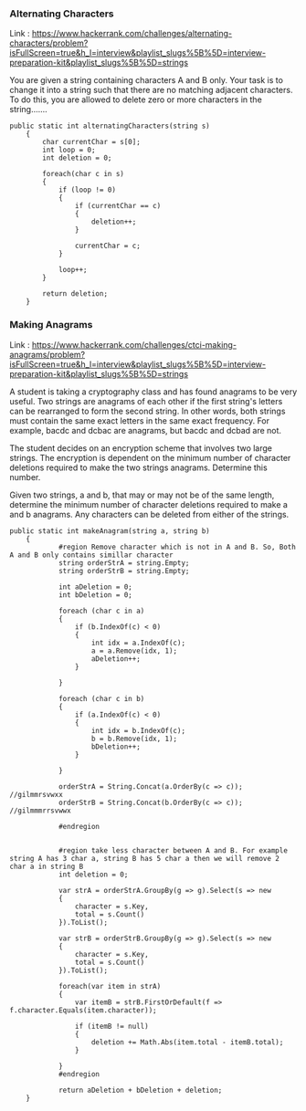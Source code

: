 ### Alternating Characters
Link : https://www.hackerrank.com/challenges/alternating-characters/problem?isFullScreen=true&h_l=interview&playlist_slugs%5B%5D=interview-preparation-kit&playlist_slugs%5B%5D=strings  

You are given a string containing characters A and B only. Your task is to change it into a string such that there are no matching adjacent characters. To do this, you are allowed to delete zero or more characters in the string.......
```
public static int alternatingCharacters(string s)
    {
        char currentChar = s[0];
        int loop = 0;
        int deletion = 0;
        
        foreach(char c in s)
        {
            if (loop != 0)
            {
                if (currentChar == c)
                {
                    deletion++;
                }
                
                currentChar = c;
            }
            
            loop++;
        }
        
        return deletion;
    }
```
### Making Anagrams
Link : https://www.hackerrank.com/challenges/ctci-making-anagrams/problem?isFullScreen=true&h_l=interview&playlist_slugs%5B%5D=interview-preparation-kit&playlist_slugs%5B%5D=strings

A student is taking a cryptography class and has found anagrams to be very useful. Two strings are anagrams of each other if the first string's letters can be rearranged to form the second string. In other words, both strings must contain the same exact letters in the same exact frequency. For example, bacdc and dcbac are anagrams, but bacdc and dcbad are not.

The student decides on an encryption scheme that involves two large strings. The encryption is dependent on the minimum number of character deletions required to make the two strings anagrams. Determine this number.

Given two strings, a and b, that may or may not be of the same length, determine the minimum number of character deletions required to make a and b anagrams. Any characters can be deleted from either of the strings.

```
public static int makeAnagram(string a, string b)
    {
            #region Remove character which is not in A and B. So, Both A and B only contains simillar character
            string orderStrA = string.Empty;
            string orderStrB = string.Empty;

            int aDeletion = 0;
            int bDeletion = 0;

            foreach (char c in a)
            {
                if (b.IndexOf(c) < 0)
                {
                    int idx = a.IndexOf(c);
                    a = a.Remove(idx, 1);
                    aDeletion++;
                }

            }

            foreach (char c in b)
            {
                if (a.IndexOf(c) < 0)
                {
                    int idx = b.IndexOf(c);
                    b = b.Remove(idx, 1);
                    bDeletion++;
                }

            }

            orderStrA = String.Concat(a.OrderBy(c => c)); //gilmmrsvwxx
            orderStrB = String.Concat(b.OrderBy(c => c)); //gilmmmrrsvwwx
            
            #endregion


            #region take less character between A and B. For example string A has 3 char a, string B has 5 char a then we will remove 2 char a in string B
            int deletion = 0;

            var strA = orderStrA.GroupBy(g => g).Select(s => new
            {
                character = s.Key,
                total = s.Count()
            }).ToList();

            var strB = orderStrB.GroupBy(g => g).Select(s => new
            {
                character = s.Key,
                total = s.Count()
            }).ToList();

            foreach(var item in strA)
            {
                var itemB = strB.FirstOrDefault(f => f.character.Equals(item.character));

                if (itemB != null)
                {
                    deletion += Math.Abs(item.total - itemB.total);
                }
                
            }
            #endregion
            
            return aDeletion + bDeletion + deletion;
    }
```

